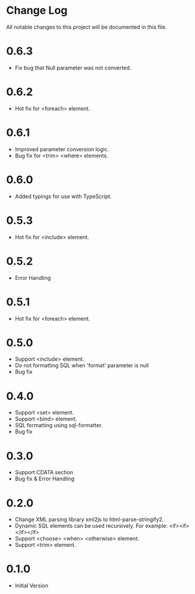 # Change Log

All notable changes to this project will be documented in this file. 

# 0.6.3

* Fix bug that Null parameter was not converted.

# 0.6.2

* Hot fix for &lt;foreach&gt; element.

# 0.6.1

* Improved parameter conversion logic.
* Bug fix for &lt;trim&gt; &lt;where&gt; elements.

# 0.6.0

* Added typings for use with TypeScript.

# 0.5.3

* Hot fix for &lt;include&gt; element.

# 0.5.2

* Error Handling

# 0.5.1

* Hot fix for &lt;foreach&gt; element.

# 0.5.0

* Support &lt;include&gt; element.
* Do not formatting SQL when 'format' parameter is null
* Bug fix

# 0.4.0

* Support &lt;set&gt; element.
* Support &lt;bind&gt; element.
* SQL formatting using sql-formatter. 
* Bug fix
 
# 0.3.0

* Support CDATA section
* Bug fix & Error Handling

# 0.2.0

* Change XML parsing library xml2js to html-parse-stringify2.
* Dynamic SQL elements can be used recursively. For example: &lt;if&gt;&lt;if&gt;&lt;/if&gt;&lt;/if&gt; 
* Support &lt;choose&gt; &lt;when&gt; &lt;otherwise&gt; element.
* Support &lt;trim&gt; element.

# 0.1.0

* Initial Version